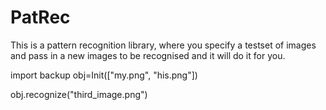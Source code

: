 # PatRec

This is a pattern recognition library, where you specify a testset of images and pass in a new images to be recognised and it will do it for you.

import backup
obj=Init(["my.png", "his.png"])

obj.recognize("third_image.png")
